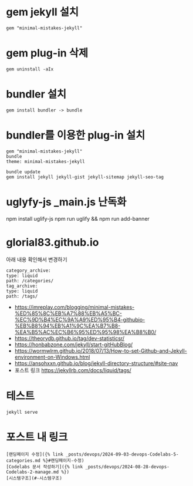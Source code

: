 # gem jekyll 설치

```
gem "minimal-mistakes-jekyll"
```

# gem plug-in 삭제

```
gem uninstall -aIx
```

# bundler 설치

```
gem install bundler -> bundle
```

# bundler를 이용한 plug-in 설치

```
gem "minimal-mistakes-jekyll"
bundle
theme: minimal-mistakes-jekyll

bundle update
gem install jekyll jekyll-gist jekyll-sitemap jekyll-seo-tag
```

# uglyfy-js \_main.js 난독화

npm install uglify-js
npm run uglify && npm run add-banner

# glorial83.github.io

아래 내용 확인해서 변경하기

```
category_archive:
type: liquid
path: /categories/
tag_archive:
type: liquid
path: /tags/
```

- https://imreplay.com/blogging/minimal-mistakes-%ED%85%8C%EB%A7%88%EB%A5%BC-%EC%9D%B4%EC%9A%A9%ED%95%B4-githubio-%EB%B8%94%EB%A1%9C%EA%B7%B8-%EA%B5%AC%EC%B6%95%ED%95%98%EA%B8%B0/
- https://theorydb.github.io/tag/dev-statisticsr/
- https://honbabzone.com/jekyll/start-gitHubBlog/
- https://wormwlrm.github.io/2018/07/13/How-to-set-Github-and-Jekyll-environment-on-Windows.html
- https://ansohxxn.github.io/blog/jekyll-directory-structure/#site-nav
- 포스트 링크 https://jekyllrb.com/docs/liquid/tags/

# 테스트

```
jekyll serve
```

# 포스트 내 링크

```
[랜딩페이지 수정]({% link _posts/devops/2024-09-03-devops-Codelabs-5-categories.md %}#랜딩페이지-수정)
[Codelabs 문서 작성하기]({% link _posts/devops/2024-08-28-devops-Codelabs-2-manage.md %})
[시스템구조](#-시스템구조)
```
